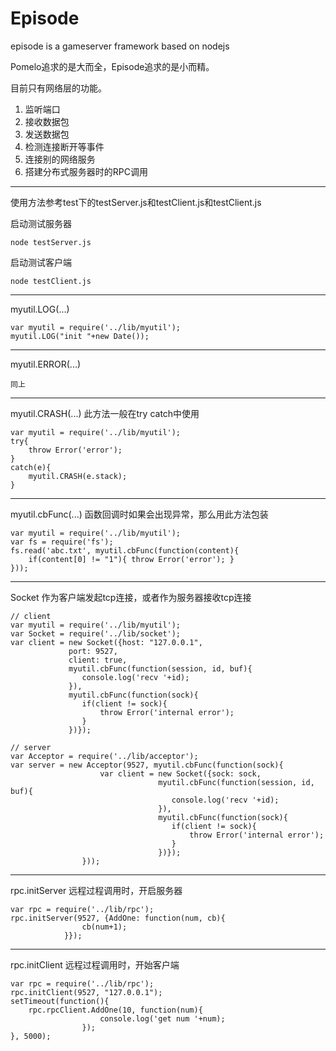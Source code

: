 Episode
=======

episode is a gameserver framework based on nodejs

Pomelo追求的是大而全，Episode追求的是小而精。

目前只有网络层的功能。

1. 监听端口
2. 接收数据包
3. 发送数据包
4. 检测连接断开等事件
5. 连接别的网络服务
6. 搭建分布式服务器时的RPC调用

---

使用方法参考test下的testServer.js和testClient.js和testClient.js

启动测试服务器

	node testServer.js
	
启动测试客户端

	node testClient.js
	
---

myutil.LOG(...)

	var myutil = require('../lib/myutil');
	myutil.LOG("init "+new Date());

---

myutil.ERROR(...)	

	同上

---

myutil.CRASH(...) 此方法一般在try catch中使用

	var myutil = require('../lib/myutil');
	try{
		throw Error('error');
	}
	catch(e){
		myutil.CRASH(e.stack);
	}
	
---

myutil.cbFunc(...) 函数回调时如果会出现异常，那么用此方法包装

	var myutil = require('../lib/myutil');
	var fs = require('fs');
	fs.read('abc.txt', myutil.cbFunc(function(content){
		if(content[0] != "1"){ throw Error('error'); }
	}));
	
---

Socket 作为客户端发起tcp连接，或者作为服务器接收tcp连接

	// client	
	var myutil = require('../lib/myutil');
	var Socket = require('../lib/socket');
	var client = new Socket({host: "127.0.0.1",
				 port: 9527,
				 client: true,
				 myutil.cbFunc(function(session, id, buf){
				 	console.log('recv '+id);
				 }),
				 myutil.cbFunc(function(sock){
				 	if(client != sock){
				 		throw Error('internal error');
				 	}
				 })});
				 
	// server				 
	var Acceptor = require('../lib/acceptor');
	var server = new Acceptor(9527, myutil.cbFunc(function(sock){
						var client = new Socket({sock: sock,
									 myutil.cbFunc(function(session, id, buf){
									 	console.log('recv '+id);
									 }),
									 myutil.cbFunc(function(sock){
									 	if(client != sock){
									 		throw Error('internal error');
									 	}
									 })});
					}));
	
---

rpc.initServer 远程过程调用时，开启服务器

	var rpc = require('../lib/rpc');
	rpc.initServer(9527, {AddOne: function(num, cb){
					cb(num+1);
				}});

---

rpc.initClient 远程过程调用时，开始客户端

	var rpc = require('../lib/rpc');
	rpc.initClient(9527, "127.0.0.1");
	setTimeout(function(){
		rpc.rpcClient.AddOne(10, function(num){
						console.log('get num '+num);
					});
	}, 5000);
